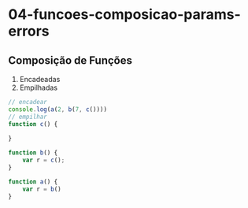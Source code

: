 # 04-funcoes-composicao-params-errors

## Composição de Funções

1. Encadeadas
2. Empilhadas

```js
// encadear
console.log(a(2, b(7, c())))
// empilhar
function c() {
    
}

function b() {
    var r = c();
}

function a() {
    var r = b()
}
```